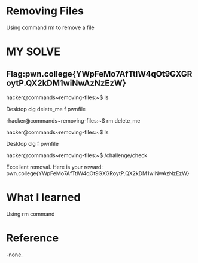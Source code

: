 # Removing Files

Using command rm to remove a file

# MY SOLVE

## Flag:pwn.college{YWpFeMo7AfTtIW4qOt9GXGRoytP.QX2kDM1wiNwAzNzEzW}

hacker@commands~removing-files:~$ ls

Desktop  clg  delete_me  f  pwnfile

rhacker@commands~removing-files:~$ rm delete_me

hacker@commands~removing-files:~$ ls

Desktop  clg  f  pwnfile

hacker@commands~removing-files:~$ /challenge/check

Excellent removal. Here is your reward:
pwn.college{YWpFeMo7AfTtIW4qOt9GXGRoytP.QX2kDM1wiNwAzNzEzW}

# What I learned 

Using rm command

# Reference

-none.
